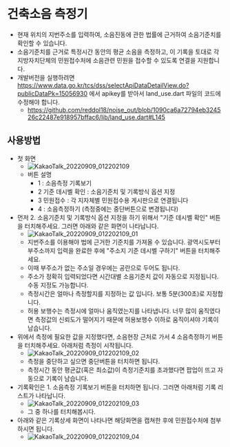 # 건축소음 측정기

- 현재 위치의 지번주소를 입력하여, 소음진동에 관한 법률에 근거하여 소음기준치를 확인할 수 있습니다.
- 소음기준치를 근거로 특정시간 동안의 평균 소음을 측정하고, 이 기록을 토대로 각 지방자치단체의 민원접수처에 소음관련 민원을 접수할 수 있도록 연결을 지원합니다.
- 개발버전을 실행하려면 https://www.data.go.kr/tcs/dss/selectApiDataDetailView.do?publicDataPk=15056930 에서 apikey를 받아서 land_use.dart 파일의 코드에 수정해야 합니다.
  - https://github.com/reddol18/noise_out/blob/1090ca6a72794eb324526c22487e918957bffac6/lib/land_use.dart#L145

## 사용방법

- 첫 화면
  - ![KakaoTalk_20220909_012202109](https://user-images.githubusercontent.com/15623847/189176266-ce04fef3-71ba-4725-b16c-0bf5139d3cba.jpg)
  - 버튼 설명
    - 1 : 소음측정 기록보기
    - 2 기준 데시벨 확인 : 소음기준치 및 기록방식 옵션 지정
    - 3 민원접수 : 각 지자체별 민원접수용 게시판으로 연결됩니다
    - 4 : 소음측정하기 (측정중에는 중단버튼으로 변경됩니다)
- 먼저 2. 소음기준치 및 기록방식 옵션 지정을 하기 위해서 "기준 데시벨 확인" 버튼을 터치해주세요. 그러면 아래와 같은 화면이 나타납니다.
  - ![KakaoTalk_20220909_012202109_01](https://user-images.githubusercontent.com/15623847/189176799-d0d47143-d644-4510-a5a2-fc4a3fb430d2.jpg)
  - 지번주소를 이용해야 법에 근거한 기준치를 가져올 수 있습니다. 광역시도부터 부주소까지 입력을 완료한 후에 "주소지 기준 데시벨 구하기" 버튼을 터치해주세요.
  - 이때 부주소가 없는 주소일 경우에는 공란으로 두어도 됩니다.
  - 주소가 정확히 입력되었다면 시간대별 소음기준치 값이 자동으로 지정됩니다. 수동 지정도 가능합니다.
  - 측정시간은 얼마나 측정할지를 지정하는 값 입니다. 보통 5분(300초)로 지정합니다.
  - 허용 보행수는 측정시에 얼마나 움직였는지를 나타냅니다. 너무 많이 움직였다면 측정값의 신뢰도가 떨어지기 때문에 허용보행수 이하로 움직이셔야 기록이 남습니다.
- 위에서 측정에 필요한 값을 지정했다면, 소음현장 근처로 가서 4 소음측정하기 버튼을 터치해주세요. 아래처럼 측정이 시작됩니다.
  - ![KakaoTalk_20220909_012202109_02](https://user-images.githubusercontent.com/15623847/189177603-8b8368d9-eebc-45be-a747-3ca830f16e56.jpg)
  - 측정을 중단하고 싶으면 중단버튼을 터치하면 됩니다.
  - 측정시간 동안 평균값(혹은 최소값)이 측정기준치를 초과했다면 팝업이 뜨고 자동으로 기록이 남습니다.
- 기록확인은 1. 소음측정 기록보기 버튼을 터치하면 됩니다. 그러면 아래처럼 기록 리스트가 나타납니다.
  - ![KakaoTalk_20220909_012202109_03](https://user-images.githubusercontent.com/15623847/189177789-f95ee604-d1fa-4e15-afe3-870a5e2cdf58.jpg)
  - 그 중 하나를 터치해봅시다.
- 아래와 같은 기록상세 화면이 나타나면 해당화면을 캡쳐한 후에 민원접수처에 첨부하시면 됩니다.
  - ![KakaoTalk_20220909_012202109_04](https://user-images.githubusercontent.com/15623847/189177938-f9861ea4-69ba-4a94-9f01-e64c4a96647b.jpg)



